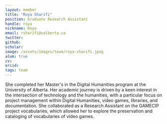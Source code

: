 ```yaml
---
layout: member
title: "Roya Sharifi"
position: Graduate Research Assistant
handle: roya
nickname: Roya
email: rsharifi@ualberta.ca
twitter: 
github: 
scholar:
image: /assets/images/team/roya-sharifi.jpeg 
alum: true 
cv:
orcid: 
tags: team
---
```

She completed her Master's in the Digital Humanities program at the University of Alberta. Her academic journey is driven by a keen interest in the intersection of technology and the humanities, with a particular focus on project management within Digital Humanities, video games, libraries, and documentation. She collaborated as a Research Assistant on the GAMECIP project vocabularies, which allowed her to explore the preservation and cataloging of vocabularies of video games.

